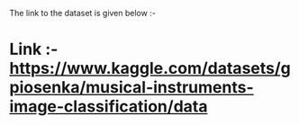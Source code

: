 The link to the dataset is given below :-

# Link :- https://www.kaggle.com/datasets/gpiosenka/musical-instruments-image-classification/data
